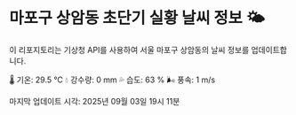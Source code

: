 
# 마포구 상암동 초단기 실황 날씨 정보 🌤️

이 리포지토리는 기상청 API를 사용하여 서울 마포구 상암동의 날씨 정보를 업데이트합니다. 

🌡️ 기온: 29.5 ℃
💧 강수량: 0 mm
💦 습도: 63 %
🌬️ 풍속: 1 m/s

마지막 업데이트 시각: 2025년 09월 03일 19시 11분    
